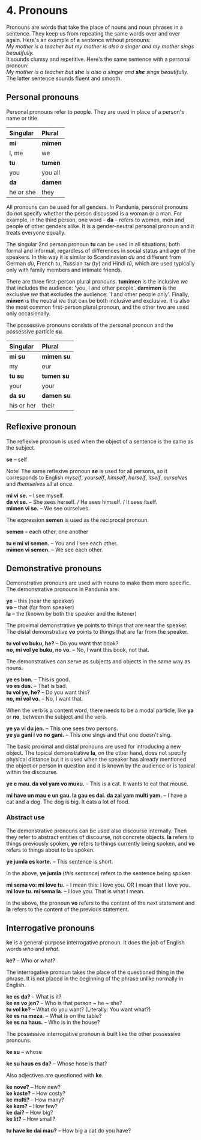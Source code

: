 
# 4. Pronouns

Pronouns are words that take the place of nouns and noun phrases in a sentence.
They keep us from repeating the same words over and over again.
Here's an example of a sentence without pronouns:  
*My mother is a teacher but my mother is also a singer and my mother sings beautifully.*  
It sounds clumsy and repetitive.
Here's the same sentence with a personal pronoun:  
*My mother is a teacher but* ***she*** *is also a singer and* ***she*** *sings beautifully.*  
The latter sentence sounds fluent and smooth.


## Personal pronouns

Personal pronouns refer to people.
They are used in place of a person's name or title.

| Singular    | Plural       |
|:------------|:-------------|
| **mi**      | **mimen**    |
| I, me       | we           |
| **tu**      | **tumen**    |
| you         | you all      |
| **da**      | **damen**    |
| he or she   | they         |

All pronouns can be used for all genders.
In Pandunia, personal pronouns do not specify whether the person discussed is a woman or a man.
For example, in the third person, one word –
**da**
– refers to women, men and people of other genders alike.
It is a gender-neutral personal pronoun and it treats everyone equally.

The singular 2nd person pronoun **tu** can be used in all situations, both formal and informal,
regardless of differences in social status and age of the speakers.
In this way it is similar to Scandinavian _du_
and different from German _du_, French _tu_, Russian _ты_ (ty) and Hindi _tū_,
which are used typically only with family members and intimate friends.

There are three first-person plural pronouns.
**tumimen**
is the inclusive *we* that includes the audience: 'you, I and other people'.
**damimen**
is the exclusive *we* that excludes the audience: 'I and other people only'.
Finally,
**mimen**
is the neutral *we* that can be both inclusive and exclusive.
It is also the most common first-person plural pronoun,
and the other two are used only occasionally.

The possessive pronouns consists of the personal pronoun and the possessive particle
**su**.

| Singular    | Plural       |
|:------------|:-------------|
| **mi su**   | **mimen su** |
| my          | our          |
| **tu su**   | **tumen su** |
| your        | your         |
| **da su**   | **damen su** |
| his or her  | their        |


## Reflexive pronoun

The reflexive pronoun is used when the object of a sentence is the same as the subject.

**se**
– self

Note! The same reflexive pronoun
**se**
is used for all persons,
so it corresponds to English _myself_, _yourself_, _himself_, _herself_, _itself_, _ourselves_ and _themselves_ all at once.

**mi vi se.**
– I see myself.  
**da vi se.**
– She sees herself. / He sees himself. / It sees itself.  
**mimen vi se.**
– We see ourselves.

The expression
**semen**
is used as the reciprocal pronoun.

**semen**
– each other, one another

**tu e mi vi semen.**
– You and I see each other.  
**mimen vi semen.**
– We see each other.


## Demonstrative pronouns

Demonstrative pronouns are used with nouns to make them more specific.
The demonstrative pronouns in Pandunia are:

**ye**
– this (near the speaker)  
**vo**
– that (far from speaker)  
**la**
– the (known by both the speaker and the listener)

The proximal demonstrative
**ye**
points to things that are near the speaker.
The distal demonstrative
**vo**
points to things that are far from the speaker.

**tu vol vo buku, he?**
– Do you want that book?  
**no, mi vol ye buku, no vo.**
– No, I want this book, not that.

The demonstratives can serve as subjects and objects in the same way as nouns.

**ye es bon.**
– This is good.  
**vo es dus.**
– That is bad.  
**tu vol ye, he?**
– Do you want this?  
**no, mi vol vo.**
– No, I want that.

When the verb is a content word,
there needs to be a modal particle,
like **ya** or **no**,
between the subject and the verb.

**ye ya vi du jen.**
– This one sees two persons.  
**ye ya gani i vo no gani.**
– This one sings and that one doesn't sing.

The basic proximal and distal pronouns are used for introducing a new object.
The topical demonstrative
**la**,
on the other hand,
does not specify physical distance
but it is used when the speaker has already mentioned the object or person in question
and it is known by the audience or is topical within the discourse.

**ye e mau. da vol yam vo muxu.**
– This is a cat. It wants to eat that mouse.

**mi have un mau e un gau. la gau es dai. da zai yam multi yam.**
– I have a cat and a dog. The dog is big. It eats a lot of food.


### Abstract use

The demonstrative pronouns can be used also discourse internally.
Then they refer to abstract entities of discourse, not concrete objects.
**la**
refers to things previously spoken,
**ye**
refers to things currently being spoken, and
**vo**
refers to things about to be spoken.

**ye jumla es korte.**
– This sentence is short.

In the above,
**ye jumla**
(_this sentence_) refers to the sentence being spoken.

**mi sema vo: mi love tu.**
– I mean this: I love you. OR I mean that I love you.  
**mi love tu. mi sema la.**
– I love you. That is what I mean.

In the above, the pronoun
**vo**
refers to the content of the next statement and
**la**
refers to the content of the previous statement.


## Interrogative pronouns

**ke**
is a general-purpose interrogative pronoun.
It does the job of English words _who_ and _what_.

**ke?**
– Who or what?  

The interrogative pronoun takes the place of the questioned thing in the phrase.
It is not placed in the beginning of the phrase unlike normally in English.

**ke es da?**
– What is it?  
**ke es vo jen?**
– Who is that person ~ he ~ she?  
**tu vol ke?**
– What do you want? (Literally: You want what?)  
**ke es na meza.**
– What is on the table?  
**ke es na haus.**
– Who is in the house?

The possessive interrogative pronoun is built like the other possessive pronouns.

**ke su**
– whose

**ke su haus es da?**
– Whose hose is that?

Also adjectives are questioned with **ke**.

**ke nove?**
– How new?  
**ke koste?**
– How costy?  
**ke multi?**
– How many?  
**ke kam?**
– How few?  
**ke dai?**
– How big?  
**ke lit?**
– How small?

**tu have ke dai mau?**
– How big a cat do you have?

<!--
## Table of pronominals

A pronominal phrase is an expression that consists of several words and functions syntactically as a pronoun.
Pandunia's pronominal phrases can be arranged in a regular table of pronominals as below.

| Category      | Interrogative | Demonstrative | Indefinite    | Universal     | Negative      | Alternative   | Elective      |
|:--------------|:-------------:|:-------------:|:-------------:|:-------------:|:-------------:|:-------------:|:-------------:|
| **she**       | **ke she**    | **la she**    | **yo she**    | **pan she**   | **no she**    | **ale she**   | **eni she**   |
| Thing         | what (thing)  | that thing    | something     | everything    | nothing       | another       | anything      |
| **yen**       |**ke yen**     | **la yen**    | **yo yen**    | **pan yen**   | **no yen**    | **ale yen**   | **eni yen**   |
| Individual    | who; which one| that one      | someone       | every one     | no-one        | another       | anyone        |
| **have**      | **ke su**     | **la yen su** | **yo yen su** |**pan yen su** | **no yen su** |**ale yen su** | **eni yen su**|
| Possession    | whose         | that one's    | someone's     | everyone's    | no-one's      | another's     | anyone's      |
| **loka**      | **ke loka**   | **la loka**   | **yo loka**   | **pan loka**  | **no loka**   | **ale loka**  | **eni loka**  |
| Location      | where         | there         | somewhere     | everywhere    | nowhere       | elsewhere     | anywhere      |
| **tem**       | **ke tem**    | **la tem**    | **yo tem**    | **pan tem**   | **no tem**    | **ale tem**   | **eni tem**   |
| Time          |when, what time| that time     | sometime      |always, all the time| never    | another time  | any time      |
| **mode**      | **ke mode**   | **la mode**   | **yo mode**   | **pan mode**  | **no mode**   | **ale mode**  | **eni mode**  |
| Manner        | how           | in that way   | somehow       | in every way  | in no way     | otherwise     | anyway        |
| **tipe**      | **ke tipe**   | **la tipe**   | **yo tipe**   | **pan tipe**  | **no tipe**   | **ale tipe**  | **eni tipe**  |
| Kind, sort    | what kind of  | that kind of  | some kind of  | all kinds of  | no kind of    |another type of| any kind of   |
| **monta**     | **ke monta**  | **la monta**  | **yo monta**  | **pan monta** | **no monta**  | **ale monta** | **eni monta** |
| Amount        | how much      | so much       | some          | all           | none          | other amount  | any amount    |

